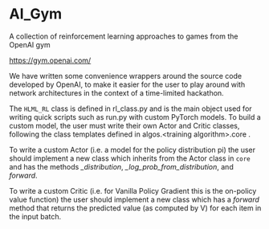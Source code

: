 # AI_Gym
A collection of reinforcement learning approaches to games from the OpenAI gym

https://gym.openai.com/

We have written some convenience wrappers around the source code developed by
OpenAI, to make it easier for the user to play around with network architectures
in the context of a time-limited hackathon.

The `HLML_RL` class is defined in rl_class.py and is the main object used for
writing quick scripts such as run.py with custom PyTorch models. To build a
custom model, the user must write their own Actor and Critic classes, following
the class templates defined in algos.\<training algorithm\>.core .

To write a custom Actor (i.e. a model for the policy distribution pi) the
user should implement a new class which inherits from the Actor class in `core`
and has the methods *_distribution*, *_log_prob_from_distribution*, and
*forward*.

To write a custom Critic (i.e. for Vanilla Policy Gradient this is the
on-policy value function) the user should implement a new class which has a
*forward* method that returns the predicted value (as computed by V) for each
item in the input batch.
